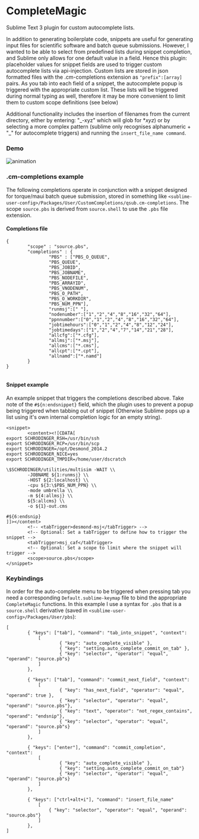 # CompleteMagic

Sublime Text 3 plugin for custom autocomplete lists. 

In addition to generating boilerplate code, snippets are useful for generating input files for scientific software and batch queue submissions. However, I wanted to be able to select from predefined lists during snippet completion, and Sublime only allows for one default value in a field. Hence this plugin: placeholder values for snippet fields are used to trigger custom autocomplete lists via api-injection. Custom lists are stored in json formatted files with the .cm-completions extension as `"prefix":[array]` pairs. As you tab into each field of a snippet, the autocomplete popup is triggered with the appropriate custom list. These lists will be triggered during normal typing as well, therefore it may be more convenient to limit them to custom scope definitions (see below)

Additional functionality includes the insertion of filenames from the current directory, either by entering: "\_-xyz" which will glob for **xyz*) or by selecting a more complex pattern (sublime only recognises alphanumeric + "_" for autocomplete triggers) and running the `insert_file_name command`.

### Demo

![animation](https://github.com/gawells/demos/blob/master/complM-demo1.gif)

### .cm-completions example
The following completions operate in conjunction with a snippet designed for torque/maui batch queue submission, stored in something like `<sublime-user-config>/Packages/User/CustomCompletions/qsub.cm-completions`. The scope `source.pbs` is derived from `source.shell` to use the `.pbs` file extension.

#### Completions file
```
{
        "scope" : "source.pbs",
        "completions" : {
                "PBS" : ["PBS_O_QUEUE",
                "PBS_QUEUE",
                "PBS_JOBID",
                "PBS_JOBNAME",
                "PBS_NODEFILE",
                "PBS_ARRAYID",
                "PBS_VNODENUM",
                "PBS_O_PATH",
                "PBS_O_WORKDIR",
                "PBS_NUM_PPN"],
                "runmsj":[" "],
                "nodenumber":["1","2","4","8","16","32","64"],
                "ppnnumber":["0","1","2","4","8","16","32","64"],
                "jobtimehours":["0","1","2","4","8","12","24"],
                "jobtimedays":["1","2","4","7","14","21","28"],
                "allcfg":["*.cfg"],
                "allmsj":["*.msj"],
                "allcms":["*.cms"],
                "allcpt":["*.cpt"],
                "allnamd":["*.namd"]
        }
}


```

#### Snippet example
An example snippet that triggers the completions described above. Take note of the `#${n:endsnippet}` field, which the plugin uses to prevent a popup being triggered when tabbing out of snippet (Otherwise Sublime pops up a list using it's own internal completion logic for an empty string).
```
<snippet>
        <content><![CDATA[
export SCHRODINGER_RSH=/usr/bin/ssh
export SCHRODINGER_RCP=/usr/bin/scp
export SCHRODINGER=/opt/Desmond_2014.2
export SCHRODINGER_NICE=yes
export SCHRODINGER_TMPDIR=/home/user/dscratch

\$SCHRODINGER/utilities/multisim -WAIT \\
        -JOBNAME ${1:runmsj} \\
        -HOST ${2:localhost} \\
        -cpu ${3:\$PBS_NUM_PPN} \\
        -mode umbrella \\
        -m ${4:allmsj} \\
        ${5:allcms} \\
        -o ${1}-out.cms

#${6:endsnip}
]]></content>
        <!-- <tabTrigger>desmond-msj</tabTrigger> -->
        <!-- Optional: Set a tabTrigger to define how to trigger the snippet -->
        <tabTrigger>msj_caf</tabTrigger>
        <!-- Optional: Set a scope to limit where the snippet will trigger -->
        <scope>source.pbs</scope>
</snippet>
```

### Keybindings
In order for the auto-complete menu to be triggered when pressing tab you need a corresponding `Default.sublime-keymap` file to bind the appropriate `CompleteMagic` functions. In this example I use a syntax for `.pbs` that is a `source.shell` derivative (saved in `<sublime-user-config>/Packages/User/pbs`):
```
[                                                                                                                                                  
        { "keys": ["tab"], "command": "tab_into_snippet", "context":
            [
                    { "key": "auto_complete_visible" },
                    { "key": "setting.auto_complete_commit_on_tab" },
                    { "key": "selector", "operator": "equal", "operand": "source.pb"s}
            ]
        },

        { "keys": ["tab"], "command": "commit_next_field", "context":
            [
                    { "key": "has_next_field", "operator": "equal", "operand": true },
                    { "key": "selector", "operator": "equal", "operand": "source.pbs"},
                    { "key": "text", "operator": "not_regex_contains", "operand": "endsnip"},
                    { "key": "selector", "operator": "equal", "operand": "source.pb"s}
            ]
        },

        { "keys": ["enter"], "command": "commit_completion", "context":
            [
                    { "key": "auto_complete_visible" },
                    { "key": "setting.auto_complete_commit_on_tab"}
                    { "key": "selector", "operator": "equal", "operand": "source.pb"s}
            ]
        },
        
        { "keys": ["ctrl+alt+i"], "command": "insert_file_name"
    		[
    			{ "key": "selector", "operator": "equal", "operand": "source.pbs"}
    		]
        },
]

```

